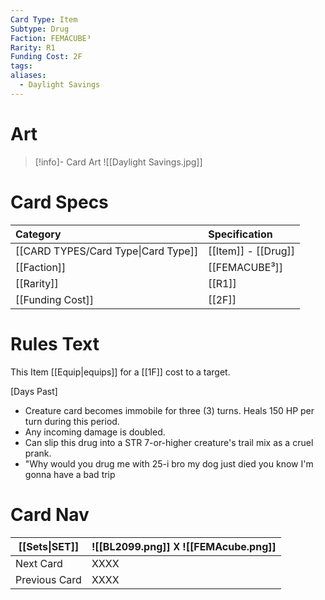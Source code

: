 ```yaml
---
Card Type: Item
Subtype: Drug
Faction: FEMACUBE³
Rarity: R1
Funding Cost: 2F
tags: 
aliases:
  - Daylight Savings
---
```

# Art

> [!info]- Card Art
> ![[Daylight Savings.jpg]]

# Card Specs

| Category | Specification| 
| :--- | :--- |
| [[CARD TYPES/Card Type\|Card Type]] | [[Item]] - [[Drug]] |  
| [[Faction]] | [[FEMACUBE³]] | 
| [[Rarity]] | [[R1]] |  
| [[Funding Cost]] | [[2F]] |  

# Rules Text

This Item [[Equip|equips]] for a [[1F]] cost to a target.  

[Days Past] 
- Creature card becomes immobile for three (3) turns. Heals 150 HP per turn during this period.
- Any incoming damage is doubled.
- Can slip this drug into a STR 7-or-higher creature's trail mix as a cruel prank.
- "Why would you drug me with 25-i bro my dog just died you know I'm gonna have a bad trip

# Card Nav

| [[Sets\|SET]] |  ![[BL2099.png]] 𐌢 ![[FEMAcube.png]] |
| --- | --- |  
| Next Card | XXXX |  
| Previous Card | XXXX |  


